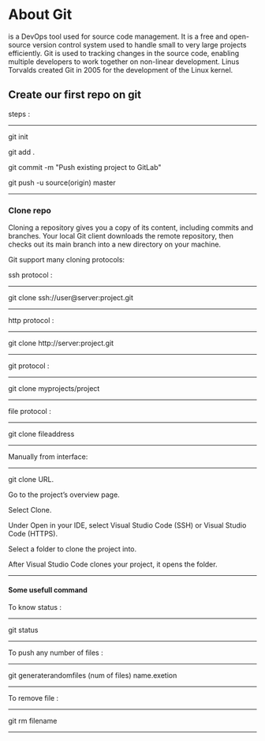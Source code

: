# About Git
is a DevOps tool used for source code management. It is a free and open-source version control system used to handle small to very large projects efficiently. Git is used to tracking changes in the source code, enabling multiple developers to work together on non-linear development. Linus Torvalds created Git in 2005 for the development of the Linux kernel.

## Create our first repo on git

steps :

---
git init

git add .

git commit -m "Push existing project to GitLab"


git push -u source(origin) master

---
### Clone repo

Cloning a repository gives you a copy of its content, including commits and branches. Your local Git client downloads the remote repository, then checks out its main branch into a new directory on your machine.

Git support many cloning protocols:


ssh protocol :

---

git clone ssh://user@server:project.git

---


http protocol :

---

git clone http://server:project.git

---


git protocol :

---

git clone myprojects/project

---


file protocol :

---

git clone  fileaddress

---


Manually from interface:

---
git clone URL. 

Go to the project’s overview page.

Select Clone.

Under Open in your IDE, select Visual Studio Code (SSH) or Visual Studio Code (HTTPS).

Select a folder to clone the project into.

After Visual Studio Code clones your project, it opens the folder.

---


#### Some usefull command

To know status :

---

git status

---

To push any number of files :

---

git generaterandomfiles (num of files) name.exetion

---

To remove file :

---

git rm filename

---
